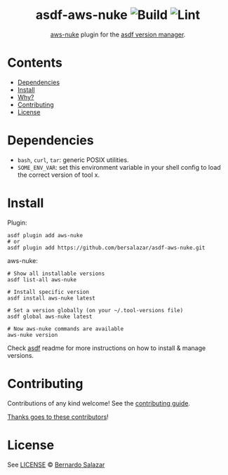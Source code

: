 <div align="center">

# asdf-aws-nuke ![Build](https://github.com/bersalazar/asdf-aws-nuke/workflows/Build/badge.svg) ![Lint](https://github.com/bersalazar/asdf-aws-nuke/workflows/Lint/badge.svg)

[aws-nuke](https://github.com/rebuy-de/aws-nuke) plugin for the [asdf version manager](https://asdf-vm.com).

</div>

# Contents

- [Dependencies](#dependencies)
- [Install](#install)
- [Why?](#why)
- [Contributing](#contributing)
- [License](#license)

# Dependencies

- `bash`, `curl`, `tar`: generic POSIX utilities.
- `SOME_ENV_VAR`: set this environment variable in your shell config to load the correct version of tool x.

# Install

Plugin:

```shell
asdf plugin add aws-nuke
# or
asdf plugin add https://github.com/bersalazar/asdf-aws-nuke.git
```

aws-nuke:

```shell
# Show all installable versions
asdf list-all aws-nuke

# Install specific version
asdf install aws-nuke latest

# Set a version globally (on your ~/.tool-versions file)
asdf global aws-nuke latest

# Now aws-nuke commands are available
aws-nuke version
```

Check [asdf](https://github.com/asdf-vm/asdf) readme for more instructions on how to
install & manage versions.

# Contributing

Contributions of any kind welcome! See the [contributing guide](contributing.md).

[Thanks goes to these contributors](https://github.com/bersalazar/asdf-aws-nuke/graphs/contributors)!

# License

See [LICENSE](LICENSE) © [Bernardo Salazar](https://github.com/bersalazar/)
